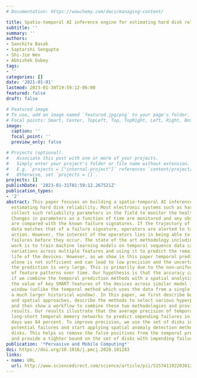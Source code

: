 ```yaml
---
# Documentation: https://wowchemy.com/docs/managing-content/

title: Spatio-temporal AI inference engine for estimating hard disk reliability
subtitle: ''
summary: ''
authors:
- Sanchita Basak
- Saptarshi Sengupta
- Shi-Jie Wen
- Abhishek Dubey
tags:
- ''
categories: []
date: '2021-01-01'
lastmod: 2023-01-30T19:59:12-06:00
featured: false
draft: false

# Featured image
# To use, add an image named `featured.jpg/png` to your page's folder.
# Focal points: Smart, Center, TopLeft, Top, TopRight, Left, Right, BottomLeft, Bottom, BottomRight.
image:
  caption: ''
  focal_point: ''
  preview_only: false

# Projects (optional).
#   Associate this post with one or more of your projects.
#   Simply enter your project's folder or file name without extension.
#   E.g. `projects = ["internal-project"]` references `content/project/deep-learning/index.md`.
#   Otherwise, set `projects = []`.
projects: []
publishDate: '2023-01-31T01:59:12.267521Z'
publication_types:
- '2'
abstract: This paper focuses on building a spatio-temporal AI inference engine for
  estimating hard disk reliability. Most electronic systems such as hard disks routinely
  collect such reliability parameters in the field to monitor the health of the system.
  Changes in parameters as a function of time are monitored and any observed changes
  are compared with the known failure signatures. If the trajectory of the measured
  data matches that of a failure signature, operators are alerted to take corrective
  action. However, the interest of the operators lies in being able to identify the
  failures before they occur. The state of the art methodology including our prior
  work is to train machine learning models on temporal sequence data capturing the
  variations across multiple features and using it to predict the remaining useful
  life of the devices. However, as we show in this paper temporal prediction capability
  alone is not sufficient and can lead to low precision and the uncertainty around
  the prediction is very large. This is primarily due to the non-uniform progression
  of feature patterns over time. Our hypothesis is that the accuracy can be improved
  if we combine the temporal prediction methods with a spatial analysis that compares
  the value of key SMART features of the devices across similar model in a fixed time
  window (unlike the temporal method which uses the data from a single device and
  a much larger historical window). In this paper, we first describe both temporal
  and spatial approaches, describe the methods to select various hyperparameters,
  and then show a workflow to combine these two methodologies and provide comparative
  results. Our results illustrate that the average precision of temporal methods using
  long-short temporal memory networks to predict impending failures in the next ten
  days was 84 percent. To improve precision, we use the set of disks identified as
  potential failures and start applying spatial anomaly detection methods on those
  disks. This helps us remove the false positives from the temporal prediction results
  and provide a tighter bound on the set of disks with impending failure.
publication: '*Pervasive and Mobile Computing*'
doi: https://doi.org/10.1016/j.pmcj.2020.101283
links:
- name: URL
  url: http://www.sciencedirect.com/science/article/pii/S1574119220301231
---
```

